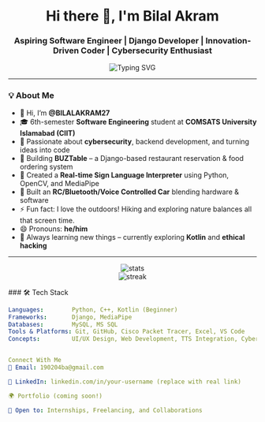 <h1 align="center">Hi there 👋, I'm Bilal Akram</h1>
<h3 align="center">Aspiring Software Engineer | Django Developer | Innovation-Driven Coder | Cybersecurity Enthusiast</h3>

<p align="center">
  <img src="https://readme-typing-svg.herokuapp.com?font=Fira+Code&size=18&pause=1000&center=true&vCenter=true&width=460&lines=I+love+building+things+with+code!;Cybersecurity+is+cool+%F0%9F%94%90;Always+learning+%F0%9F%93%9A;Open+to+internships+%F0%9F%9A%80;Let's+collaborate!+%F0%9F%A4%9D" alt="Typing SVG" />
</p>

---

### 💡 About Me

- 👋 Hi, I’m **@BILALAKRAM27**
- 🎓 6th-semester **Software Engineering** student at **COMSATS University Islamabad (CIIT)**
- 👀 Passionate about **cybersecurity**, backend development, and turning ideas into code
- 🔧 Building **BUZTable** – a Django-based restaurant reservation & food ordering system  
- 🤟 Created a **Real-time Sign Language Interpreter** using Python, OpenCV, and MediaPipe  
- 🚗 Built an **RC/Bluetooth/Voice Controlled Car** blending hardware & software  
- ⚡ Fun fact: I love the outdoors! Hiking and exploring nature balances all that screen time.
- 😄 Pronouns: **he/him**
- 🌱 Always learning new things – currently exploring **Kotlin** and **ethical hacking**

---

<p align="center"> <img src="https://github-readme-stats.vercel.app/api?username=BILALAKRAM27&show_icons=true&theme=radical" alt="stats" /> <br /> <img src="https://github-readme-streak-stats.herokuapp.com/?user=BILALAKRAM27&theme=radical" alt="streak" /> </p>
### 🛠️ Tech Stack

```yaml
Languages:        Python, C++, Kotlin (Beginner)
Frameworks:       Django, MediaPipe
Databases:        MySQL, MS SQL
Tools & Platforms: Git, GitHub, Cisco Packet Tracer, Excel, VS Code
Concepts:         UI/UX Design, Web Development, TTS Integration, Cybersecurity Basics


Connect With Me
📧 Email: 190204ba@gmail.com

💼 LinkedIn: linkedin.com/in/your-username (replace with real link)

🌍 Portfolio (coming soon!)

🙌 Open to: Internships, Freelancing, and Collaborations
